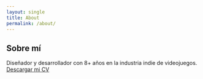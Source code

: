 ```yaml
---
layout: single
title: About
permalink: /about/
---
```


## Sobre mí  
Diseñador y desarrollador con 8+ años en la industria indie de videojuegos.  
[Descargar mi CV](/assets/CV.pdf)
